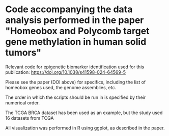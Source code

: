 # Code accompanying the data analysis performed in the paper "Homeobox and Polycomb target gene methylation in human solid tumors"
Relevant code for epigenetic biomarker identification used for this publication: https://doi.org/10.1038/s41598-024-64569-5

Please see the paper (DOI above) for specifics, including the list of homeobox genes used, the genome assemblies, etc. 

The order in which the scripts should be run in is specified by their numerical order. 

The TCGA BRCA dataset has been used as an example, but the study used 16 datasets from TCGA

All visualization was performed in R using ggplot, as described in the paper. 
